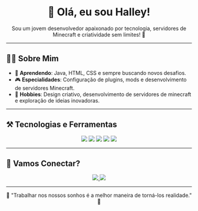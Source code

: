 <h1 align="center">👋 Olá, eu sou Halley!</h1>

<p align="center">
Sou um jovem desenvolvedor apaixonado por tecnologia, servidores de Minecraft e criatividade sem limites! 🚀
</p>

---

## 🧑‍💻 Sobre Mim

- 🌱 **Aprendendo**: Java, HTML, CSS e sempre buscando novos desafios.
- 🎮 **Especialidades**: Configuração de plugins, mods e desenvolvimento de servidores Minecraft.
- 🎨 **Hobbies**: Design criativo, desenvolvimento de servidores de minecraft e exploração de ideias inovadoras.  

---

## ⚒️ Tecnologias e Ferramentas

<p align="center">
  <img src="https://img.shields.io/badge/Java-ED8B00?style=for-the-badge&logo=java&logoColor=white" />
  <img src="https://img.shields.io/badge/HTML-E34F26?style=for-the-badge&logo=html5&logoColor=white" />
  <img src="https://img.shields.io/badge/CSS-1572B6?style=for-the-badge&logo=css3&logoColor=white" />
  <img src="https://img.shields.io/badge/VS%20Code-007ACC?style=for-the-badge&logo=visual-studio-code&logoColor=white" />
  <img src="https://img.shields.io/badge/Pterodactyl-5865F2?style=for-the-badge&logo=pterodactyl&logoColor=white" />
</p>

---

## 🚀 Vamos Conectar?

<p align="center">
  <a href="https://discord.com" target="_blank">
    <img src="https://img.shields.io/badge/Discord-5865F2?style=for-the-badge&logo=discord&logoColor=white" />
  </a>
  <a href="https://github.com/" target="_blank">
    <img src="https://img.shields.io/badge/GitHub-181717?style=for-the-badge&logo=github&logoColor=white" />
  </a>
</p>

---

<p align="center">
  🌟 "Trabalhar nos nossos sonhos é a melhor maneira de torná-los realidade." 🌟
</p>
